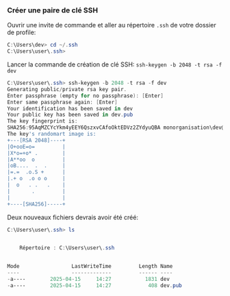 ### Créer une paire de clé SSH
Ouvrir une invite de commande et aller au répertoire `.ssh` de votre dossier de profile:
``` powershell
C:\Users\dev> cd ~/.ssh
C:\Users\user\.ssh>
```

Lancer la commande de création de clé SSH: `ssh-keygen -b 2048 -t rsa -f dev`
``` powershell
C:\Users\user\.ssh> ssh-keygen -b 2048 -t rsa -f dev
Generating public/private rsa key pair.
Enter passphrase (empty for no passphrase): [Enter]
Enter same passphrase again: [Enter]
Your identification has been saved in dev
Your public key has been saved in dev.pub
The key fingerprint is:
SHA256:95AqMZCYcYkm4yEEY6QszxvCAfoOktEDVz2ZYdyuQBA monorganisation\dev@MONLAPTOP
The key's randomart image is:
+---[RSA 2048]----+
|O+ooE=o=         |
|X*o=+o* .        |
|A**oo  o         |
|oB....  .  .     |
|=.=  .o.S +      |
|.+ o  .o o o     |
|  o   . .   .    |
|       .         |
|                 |
+----[SHA256]-----+

```

Deux nouveaux fichiers devrais avoir été créé:
``` powershell
C:\Users\user\.ssh> ls


    Répertoire : C:\Users\user\.ssh


Mode                 LastWriteTime         Length Name
----                 -------------         ------ ----
-a----        2025-04-15     14:27           1831 dev
-a----        2025-04-15     14:27            408 dev.pub
```

